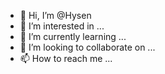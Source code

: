 - 👋 Hi, I’m @Hysen
- 👀 I’m interested in ...
- 🌱 I’m currently learning ...
- 💞️ I’m looking to collaborate on ...
- 📫 How to reach me ...

<!---
Hysen/Hysen is a ✨ special ✨ repository because its `README.md` (this file) appears on your GitHub profile.
You can click the Preview link to take a look at your changes.
--->
